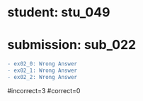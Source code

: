 # student: stu_049
# submission: sub_022

```diff
- ex02_0: Wrong Answer
- ex02_1: Wrong Answer
- ex02_2: Wrong Answer
```
#incorrect=3
#correct=0
